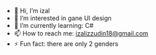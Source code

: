 - 👋 Hi, I’m izal
- 👀 I’m interested in gane UI design
- 🌱 I’m currently learning: C#
- 📫 How to reach me: izalizzudin18@gmail.com
- ⚡ Fun fact: there are only 2 genders

<!---
izalzl5/izalzl5 is a ✨ special ✨ repository because its `README.md` (this file) appears on your GitHub profile.
You can click the Preview link to take a look at your changes.
--->
